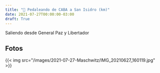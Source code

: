 ```yaml
---
title: "🚴 Pedaleando de CABA a San Isidro (km)"
date: 2021-07-27T00:00:00-03:00
draft: True
---
```


Saliendo desde General Paz y Libertador 


## Fotos

{{< img src="/images/2021-07-27-Maschwitz/IMG_20210627_160119.jpg" >}}



